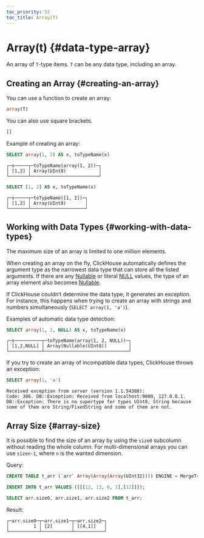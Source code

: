 ```yaml
---
toc_priority: 52
toc_title: Array(T)
---
```


# Array(t) {#data-type-array}

An array of `T`-type items. `T` can be any data type, including an array.

## Creating an Array {#creating-an-array}

You can use a function to create an array:

``` sql
array(T)
```

You can also use square brackets.

``` sql
[]
```

Example of creating an array:

``` sql
SELECT array(1, 2) AS x, toTypeName(x)
```

``` text
┌─x─────┬─toTypeName(array(1, 2))─┐
│ [1,2] │ Array(UInt8)            │
└───────┴─────────────────────────┘
```

``` sql
SELECT [1, 2] AS x, toTypeName(x)
```

``` text
┌─x─────┬─toTypeName([1, 2])─┐
│ [1,2] │ Array(UInt8)       │
└───────┴────────────────────┘
```

## Working with Data Types {#working-with-data-types}

The maximum size of an array is limited to one million elements. 

When creating an array on the fly, ClickHouse automatically defines the argument type as the narrowest data type that can store all the listed arguments. If there are any [Nullable](../../sql-reference/data-types/nullable.md#data_type-nullable) or literal [NULL](../../sql-reference/syntax.md#null-literal) values, the type of an array element also becomes [Nullable](../../sql-reference/data-types/nullable.md).

If ClickHouse couldn’t determine the data type, it generates an exception. For instance, this happens when trying to create an array with strings and numbers simultaneously (`SELECT array(1, 'a')`).

Examples of automatic data type detection:

``` sql
SELECT array(1, 2, NULL) AS x, toTypeName(x)
```

``` text
┌─x──────────┬─toTypeName(array(1, 2, NULL))─┐
│ [1,2,NULL] │ Array(Nullable(UInt8))        │
└────────────┴───────────────────────────────┘
```

If you try to create an array of incompatible data types, ClickHouse throws an exception:

``` sql
SELECT array(1, 'a')
```

``` text
Received exception from server (version 1.1.54388):
Code: 386. DB::Exception: Received from localhost:9000, 127.0.0.1. DB::Exception: There is no supertype for types UInt8, String because some of them are String/FixedString and some of them are not.
```

## Array Size {#array-size}

It is possible to find the size of an array by using the `size0` subcolumn without reading the whole column. For multi-dimensional arrays you can use `sizen-1`, where `n` is the wanted dimension.

Query:

```sql
CREATE TABLE t_arr (`arr` Array(Array(Array(UInt32)))) ENGINE = MergeTree ORDER BY tuple();

INSERT INTO t_arr VALUES ([[[12, 13, 0, 1],[12]]]);

SELECT arr.size0, arr.size1, arr.size2 FROM t_arr;
```

Result:

``` text
┌─arr.size0─┬─arr.size1─┬─arr.size2─┐
│         1 │ [2]       │ [[4,1]]   │
└───────────┴───────────┴───────────┘
```
